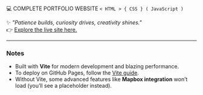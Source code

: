 💻 COMPLETE PORTFOLIO WEBSITE `< HTML > { CSS } ( JavaScript )`  

✨ *"Patience builds, curiosity drives, creativity shines."*  
👉 [Explore the live site here.](https://shermack.github.io/COMPLETE-PORTFOLIO-WEBSITE/)  

---

### Notes  
- Built with **Vite** for modern development and blazing performance.  
- To deploy on GitHub Pages, follow the [Vite guide](https://vitejs.dev/guide/static-deploy#github-pages).  
- Without Vite, some advanced features like **Mapbox integration** won’t load (you’ll see a placeholder instead).  

<!-- NO MORE FREE API KEYS 🍌 -->
